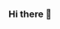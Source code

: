 ### Hi there 👋

<!--
**mainangaruiya/mainangaruiya** is a ✨ _special_ ✨ repository because its `README.md` (this file) appears on your GitHub profile.

Here are some ideas to get you started:

- 🔭 I’m currently working on software development
- 🌱 I’m currently learning python 
- 👯 I’m looking to collaborate on ...
- 🤔 I’m looking for help with ...
- 💬 Ask me about ...
- 📫 How to reach me: 003paulmaina@gmail.com
- 😄 Pronouns: ...
- ⚡ Fun fact: i love what i do 
-->
